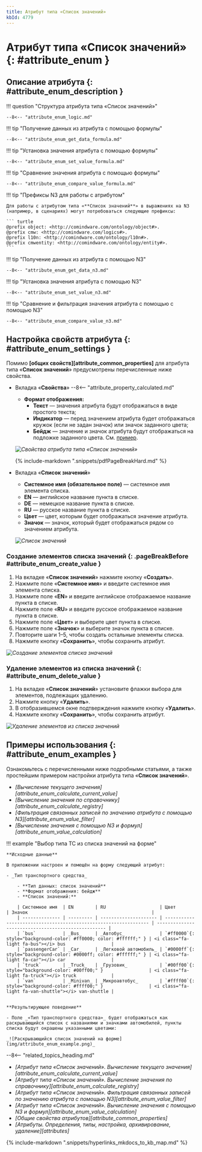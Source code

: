 ```yaml
---
title: Атрибут типа «Список значений»
kbId: 4779
---
```


# Атрибут типа «Список значений» {: #attribute_enum }

## Описание атрибута {: #attribute_enum_description }

!!! question "Структура атрибута типа «Список значений»"

    --8<-- "attribute_enum_logic.md"

!!! tip "Получение данных из атрибута с помощью формулы"

    --8<-- "attribute_enum_get_data_formula.md"

!!! tip "Установка значения атрибута с помощью формулы"

    --8<-- "attribute_enum_set_value_formula.md"

!!! tip "Сравнение значения атрибута с помощью формулы"

    --8<-- "attribute_enum_compare_value_formula.md"

!!! tip "Префиксы N3 для работы с атрибутом"

    Для работы с атрибутом типа «**Список значений**» в выражениях на N3 (например, в сценариях) могут потребоваться следующие префиксы:

    ``` turtle
    @prefix object: <http://comindware.com/ontology/object#>.
    @prefix cmw: <http://comindware.com/logics#>.
    @prefix l10n: <http://comindware.com/ontology/l10n#>.
    @prefix cmwentity: <http://comindware.com/ontology/entity#>.
    ```

!!! tip "Получение данных из атрибута с помощью N3"

    --8<-- "attribute_enum_get_data_n3.md"

!!! tip "Установка значения атрибута с помощью N3"

    --8<-- "attribute_enum_set_value_n3.md"

!!! tip "Сравнение и фильтрация значения атрибута с помощью с помощью N3"

    --8<-- "attribute_enum_compare_value_n3.md"

## Настройка свойств атрибута {: #attribute_enum_settings }

Помимо **[общих свойств][attribute_common_properties]** для атрибута типа «**Список значений**» предусмотрены перечисленные ниже свойства.

- Вкладка «**Свойства**»
    --8<-- "attribute_property_calculated.md"
    - **Формат отображения:**
        - **Текст** — значения атрибута будут отображаться в виде простого текста;
        - **Индикатор** — перед значением атрибута будет отображаться кружок (если не задан значок) или значок заданного цвета;
        - **Бейдж** — значение и значок атрибута будут отображаться на подложке заданного цвета. См. [пример](#attribute_enum_examples).

    _![Свойства атрибута типа «Список значений»](attribute_enum_properties.png)_

    {% include-markdown ".snippets/pdfPageBreakHard.md" %}

- Вкладка «**Список значений**»
    - **Системное имя** **(обязательное поле)** — системное имя элемента списка.
    - **EN** — английское название пункта в списке.
    - **DE** — немецкое название пункта в списке.
    - **RU** — русское название пункта в списке.
    - **Цвет** — цвет, которым будет отображаться значение атрибута.
    - **Значок** — значок, который будет отображаться рядом со значением атрибута.

    _![Список значений](attribute_enum_properties_value_list_tab.png)_

### Создание элементов списка значений {: .pageBreakBefore #attribute_enum_create_value }

1. На вкладке «**Список значений**» нажмите кнопку «**Создать**».
2. Нажмите поле «**Системное имя**» и введите системное имя элемента списка.
3. Нажмите поле «**EN**» и введите английское отображаемое название пункта в списке.
4. Нажмите поле «**RU**» и введите русское отображаемое название пункта в списке.
5. Нажмите поле «**Цвет**» и выберите цвет пункта в списке.
6. Нажмите поле «**Значок**» и выберите значок пункта в списке.
7. Повторите шаги 1–5, чтобы создать остальные элементы списка.
8. Нажмите кнопку «**Сохранить**», чтобы сохранить атрибут.

_![Создание элементов списка значений](attribute_enum_create_value_list.png)_

### Удаление элементов из списка значений {: #attribute_enum_delete_value }

1. На вкладке «**Список значений**» установите флажки выбора для элементов, подлежащих удалению.
2. Нажмите кнопку «**Удалить**».
3. В отобразившемся окне подтверждения нажмите кнопку «**Удалить**».
4. Нажмите кнопку «**Сохранить**», чтобы сохранить атрибут.

_![Удаление элементов из списка значений](attribute_enum_delete_values.png)_

## Примеры использования {: #attribute_enum_examples }

Ознакомьтесь с перечисленными ниже подробными статьями, а также простейшим примером настройки атрибута типа «**Список значений**».

- _[Вычисление текущего значения][attribute_enum_calculate_current_value]_
- _[Вычисление значения по справочнику][attribute_enum_calculate_registry]_
- _[Фильтрация связанных записей по значению атрибута с помощью N3][attribute_enum_value_filter]_
- _[Вычисление значения с помощью N3 и формул][attribute_enum_value_calculation]_

!!! example "Выбор типа ТС из списка значений на форме"

    **Исходные данные**

    В приложении настроен и помещён на форму следующий атрибут:

    - _Тип транспортного средства_

        - **Тип данных: список значений**
        - **Формат отображения: бейдж**
        - **Список значений:**

        | Системное имя  | EN        | RU                    | Цвет                                                             | Значок                                              |
        | -------------- | --------- | --------------------- | ---------------------------------------------------------------- | --------------------------------------------------- |
        | `bus`          | _Bus_     | _Автобус_             | `#ff0000`{: style="background-color: #ff0000; color: #ffffff;" } | <i class="fa-light fa-bus">‌</i> bus                 |
        | `passengerCar` | _Car_     | _Легковой автомобиль_ | `#0000ff`{: style="background-color: #0000ff; color: #ffffff;" } | <i class="fa-light fa-car">‌</i> car                 |
        | `truck`        | _Truck_   | _Грузовик_            | `#00ff00`{: style="background-color: #00ff00;" }                 | <i class="fa-light fa-truck">‌</i> truck             |
        | `van`          | _Minivan_ | _Микроавтобус_        | `#ffff00`{: style="background-color: #ffff00;" }                 | <i class="fa-light fa-van-shuttle">‌</i> van-shuttle |


    **Результирующее поведение**

    - Поле _«Тип транспортного средства»_ будет отображаться как раскрывающийся список с названиями и значками автомобилей, пункты списка будут окрашены указанными цветами:

    _![Раскрывающийся список значений на форме](img/attribute_enum_example.png)_

<div class="relatedTopics" markdown="block">

--8<-- "related_topics_heading.md"

- _[Атрибут типа «Список значений». Вычисление текущего значения][attribute_enum_calculate_current_value]_
- _[Атрибут типа «Список значений». Вычисление значения по справочнику][attribute_enum_calculate_registry]_
- _[Атрибут типа «Список значений». Фильтрация связанных записей по значению атрибута с помощью N3][attribute_enum_value_filter]_
- _[Атрибут типа «Список значений». Вычисление значения с помощью N3 и формул][attribute_enum_value_calculation]_
- _[Общие свойства атрибутов][attribute_common_properties]_
- _[Атрибуты. Определения, типы, настройка, архивирование, удаление][attributes]_

</div>

{% include-markdown ".snippets/hyperlinks_mkdocs_to_kb_map.md" %}
